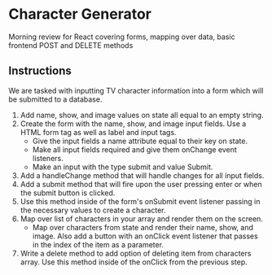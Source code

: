 # Character Generator
Morning review for React covering forms, mapping over data, basic frontend POST and DELETE methods

## Instructions
We are tasked with inputting TV character information into a form which will be submitted to a database.
1. Add name, show, and image values on state all equal to an empty string.
2. Create the form with the name, show, and image input fields. Use a HTML form tag as well as label and input tags.
	- Give the input fields a name attribute equal to their key on state.
	- Make all input fields required and give them onChange event listeners.
	- Make an input with the type submit and value Submit.
3. Add a handleChange method that will handle changes for all input fields.
4. Add a submit method that will fire upon the user pressing enter or when the submit button is clicked.
5. Use this method inside of the form's onSubmit event listener passing in the necessary values to create a character.
6. Map over list of characters in your array and render them on the screen.
	- Map over characters from state and render their name, show, and image. Also add a button with an onClick event listener that passes in the index of the item as a parameter. 
7. Write a delete method to add option of deleting item from characters array. Use this method inside of the onClick from the previous step.